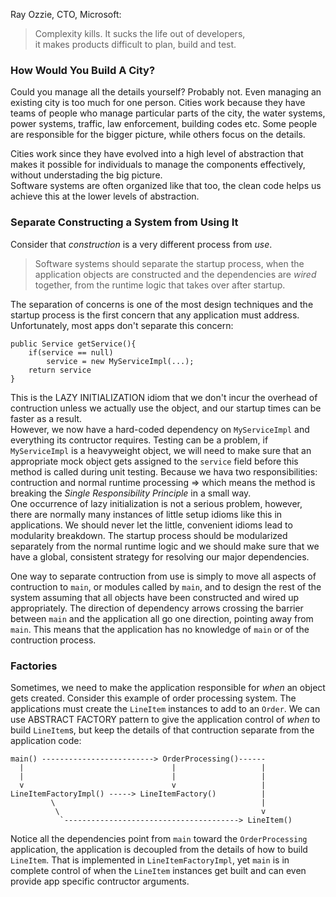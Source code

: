 Ray Ozzie, CTO, Microsoft:
> Complexity kills. It sucks the life out of developers,      
> it makes products difficult to plan, build and test. 

### How Would You Build A City?

Could you manage all the details yourself? Probably not. Even managing an existing city is too much for one person. Cities work because they have teams of people 
who manage particular parts of the city, the water systems, power systems, traffic, law enforcement, building codes etc. Some people are responsible for the bigger picture, 
while others focus on the details.      

Cities work since they have evolved into a high level of abstraction that makes it possible for individuals to manage the components effectively, without understading the big picture.      
Software systems are often organized like that too, the clean code helps us achieve this at the lower levels of abstraction. 

### Separate Constructing a System from Using It

Consider that *construction* is a very different process from *use*. 
> Software systems should separate the startup process, when the application objects are constructed and the dependencies are *wired* together, from the runtime  logic that takes over after startup.         

The separation of concerns is one of the most design techniques and the startup process is the first concern that any application must address. Unfortunately, most apps don't separate this concern:
```
public Service getService(){
    if(service == null)
        service = new MyServiceImpl(...);
    return service
}
```
This is the LAZY INITIALIZATION idiom that we don't incur the overhead of contruction unless we actually use the object, and our startup times can be faster as a result.        
However, we now have a hard-coded dependency on `MyServiceImpl` and everything its contructor requires. Testing can be a problem, if `MyServiceImpl` is a heavyweight object, we will need to make sure that an appropriate mock object gets assigned to the `service` field before this method is called during unit testing. Because we hava two responsibilities: contruction and normal runtime processing => which means the method is breaking the *Single Responsibility Principle* in a small way.       
One occurrence of lazy initialization is not a serious problem, however, there are normally many instances of little setup idioms like this in applications. We should never let the little, convenient idioms lead to modularity breakdown. The startup process should be modularized separately from the normal runtime logic and we should make sure that we have a global, consistent strategy for resolving our major dependencies.        

One way to separate contruction from use is simply to move all aspects of contruction to `main`, or modules called by `main`, and to design the rest of the system assuming that all objects have been constructed and wired up appropriately. The direction of dependency arrows crossing the barrier between `main` and the application all go one direction, pointing away from `main`. This means that the application has no knowledge of `main` or of the contruction process. 

### Factories

Sometimes, we need to make the application responsible for *when* an object gets created. Consider this example of order processing system. The applications must create the `LineItem` instances to add to an `Order`. We can use ABSTRACT FACTORY pattern to give the application control of *when* to build `LineItem`s, but keep the details of that contruction separate from the application code:
```
main() -------------------------> OrderProcessing()------
  |                                 |                   |
  |                                 |                   |
  v                                 v                   |
LineItemFactoryImpl() -----> LineItemFactory()          |
         \                                              |
          \                                             v
           `---------------------------------------> LineItem()
```
Notice all the dependencies point from `main` toward the `OrderProcessing` application, the application is decoupled from the details of how to build `LineItem`. That is implemented in `LineItemFactoryImpl`, yet `main` is in complete control of when the `LineItem` instances get built and can even provide app specific contructor arguments. 

